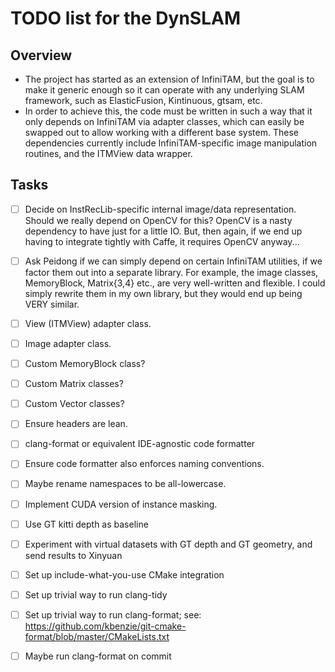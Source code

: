# TODO list for the DynSLAM

## Overview
 * The project has started as an extension of InfiniTAM, but the goal is to make it generic enough
 so it can operate with any underlying SLAM framework, such as ElasticFusion, Kintinuous, gtsam, etc.
 * In order to achieve this, the code must be written in such a way that it only depends on
 InfiniTAM via adapter classes, which can easily be swapped out to allow working with a different
 base system. These dependencies currently include InfiniTAM-specific image manipulation routines,
 and the ITMView data wrapper.
 
## Tasks

 - [ ] Decide on InstRecLib-specific internal image/data representation. Should we really depend on OpenCV for this? OpenCV is a nasty dependency to have just for a little IO. But, then again, if we end up having to integrate tightly with Caffe, it requires OpenCV anyway...
 - [ ] Ask Peidong if we can simply depend on certain InfiniTAM utilities, if we factor them out
       into a separate library. For example, the image classes, MemoryBlock, Matrix{3,4} etc., are
       very well-written and flexible. I could simply rewrite them in my own library, but they would
       end up being VERY similar.
 - [ ] View (ITMView) adapter class.
 - [ ] Image adapter class.
 - [ ] Custom MemoryBlock class?
 - [ ] Custom Matrix classes?
 - [ ] Custom Vector classes?
 - [ ] Ensure headers are lean.
 - [ ] clang-format or equivalent IDE-agnostic code formatter
 - [ ] Ensure code formatter also enforces naming conventions.
 - [ ] Maybe rename namespaces to be all-lowercase.
 - [ ] Implement CUDA version of instance masking.
 - [ ] Use GT kitti depth as baseline
 - [ ] Experiment with virtual datasets with GT depth and GT geometry, and send
       results to Xinyuan
 - [ ] Set up include-what-you-use CMake integration
 - [ ] Set up trivial way to run clang-tidy
 - [ ] Set up trivial way to run clang-format; see: https://github.com/kbenzie/git-cmake-format/blob/master/CMakeLists.txt
 - [ ] Maybe run clang-format on commit

 

